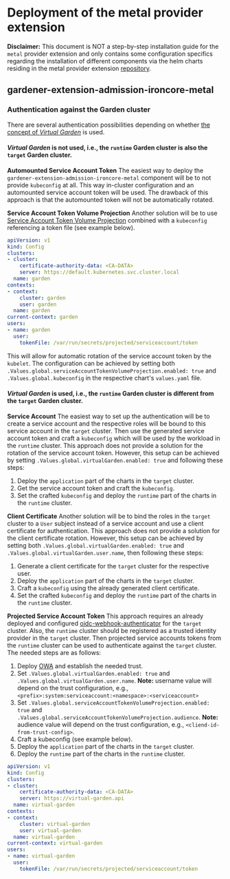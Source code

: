 # Deployment of the metal provider extension

**Disclaimer:** This document is NOT a step-by-step installation guide for the `metal` provider extension and only 
contains some configuration specifics regarding the installation of different components via the helm charts residing 
in the metal provider extension [repository](https://github.com/gardener/gardener-extension-provider-metal).

## gardener-extension-admission-ironcore-metal

### Authentication against the Garden cluster

There are several authentication possibilities depending on whether [the concept of *Virtual Garden*](https://github.com/gardener/garden-setup#concept-the-virtual-cluster) is used.

#### *Virtual Garden* is not used, i.e., the `runtime` Garden cluster is also the `target` Garden cluster.

**Automounted Service Account Token**
The easiest way to deploy the `gardener-extension-admission-ironcore-metal` component will be to not provide `kubeconfig` at 
all. This way in-cluster configuration and an automounted service account token will be used. The drawback of this 
approach is that the automounted token will not be automatically rotated.

**Service Account Token Volume Projection**
Another solution will be to use [Service Account Token Volume Projection](https://kubernetes.io/docs/tasks/configure-pod-container/configure-service-account/#service-account-token-volume-projection) combined with a `kubeconfig` referencing 
a token file (see example below).

```yaml
apiVersion: v1
kind: Config
clusters:
- cluster:
    certificate-authority-data: <CA-DATA>
    server: https://default.kubernetes.svc.cluster.local
  name: garden
contexts:
- context:
    cluster: garden
    user: garden
  name: garden
current-context: garden
users:
- name: garden
  user:
    tokenFile: /var/run/secrets/projected/serviceaccount/token
```

This will allow for automatic rotation of the service account token by the `kubelet`. The configuration can be achieved 
by setting both `.Values.global.serviceAccountTokenVolumeProjection.enabled: true` and `.Values.global.kubeconfig` in 
the respective chart's `values.yaml` file.

#### *Virtual Garden* is used, i.e., the `runtime` Garden cluster is different from the `target` Garden cluster.

**Service Account**
The easiest way to set up the authentication will be to create a service account and the respective roles will be bound 
to this service account in the `target` cluster. Then use the generated service account token and craft a `kubeconfig`
which will be used by the workload in the `runtime` cluster. This approach does not provide a solution for the rotation 
of the service account token. However, this setup can be achieved by setting `.Values.global.virtualGarden.enabled: true`
and following these steps:

1. Deploy the `application` part of the charts in the `target` cluster.
2. Get the service account token and craft the `kubeconfig`.
3. Set the crafted `kubeconfig` and deploy the `runtime` part of the charts in the `runtime` cluster.

**Client Certificate**
Another solution will be to bind the roles in the `target` cluster to a `User` subject instead of a service account and
use a client certificate for authentication. This approach does not provide a solution for the client certificate 
rotation. However, this setup can be achieved by setting both `.Values.global.virtualGarden.enabled: true` 
and `.Values.global.virtualGarden.user.name`, then following these steps:

1. Generate a client certificate for the `target` cluster for the respective user.
2. Deploy the `application` part of the charts in the `target` cluster.
3. Craft a `kubeconfig` using the already generated client certificate.
4. Set the crafted `kubeconfig` and deploy the `runtime` part of the charts in the `runtime` cluster.

**Projected Service Account Token**
This approach requires an already deployed and configured [oidc-webhook-authenticator](https://github.com/gardener/oidc-webhook-authenticator) for the `target` cluster. 
Also, the `runtime` cluster should be registered as a trusted identity provider in the `target` cluster. Then projected
service accounts tokens from the `runtime` cluster can be used to authenticate against the `target` cluster. 
The needed steps are as follows:

1. Deploy [OWA](https://github.com/gardener/oidc-webhook-authenticator) and establish the needed trust.
2. Set `.Values.global.virtualGarden.enabled: true` and `.Values.global.virtualGarden.user.name`. **Note:** username value will depend on the trust configuration, e.g., `<prefix>:system:serviceaccount:<namespace>:<serviceaccount>`
3. Set `.Values.global.serviceAccountTokenVolumeProjection.enabled: true` and `.Values.global.serviceAccountTokenVolumeProjection.audience`. **Note:** audience value will depend on the trust configuration, e.g., `<cliend-id-from-trust-config>`.
4. Craft a kubeconfig (see example below).
5. Deploy the `application` part of the charts in the `target` cluster.
6. Deploy the `runtime` part of the charts in the `runtime` cluster.

```yaml
apiVersion: v1
kind: Config
clusters:
- cluster:
    certificate-authority-data: <CA-DATA>
    server: https://virtual-garden.api
  name: virtual-garden
contexts:
- context:
    cluster: virtual-garden
    user: virtual-garden
  name: virtual-garden
current-context: virtual-garden
users:
- name: virtual-garden
  user:
    tokenFile: /var/run/secrets/projected/serviceaccount/token
```
